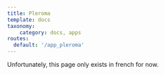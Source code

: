 ```yaml
---
title: Pleroma
template: docs
taxonomy:
    category: docs, apps
routes:
  default: '/app_pleroma'
---
```


Unfortunately, this page only exists in french for now.
